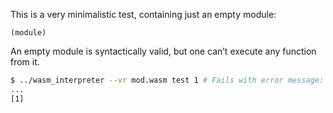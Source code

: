 This is a very minimalistic test, containing just an empty module:
```wasm
(module)
```

An empty module is syntactically valid, but one can’t execute any function from it.
```sh
$ ../wasm_interpreter --vr mod.wasm test 1 # Fails with error message: unknown function `test`
...
[1]
```

